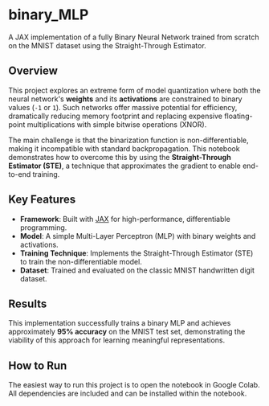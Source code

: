 # binary_MLP
A JAX implementation of a fully Binary Neural Network trained from scratch on the MNIST dataset using the Straight-Through Estimator.

## Overview

This project explores an extreme form of model quantization where both the neural network's **weights** and its **activations** are constrained to binary values (`-1` or `1`). Such networks offer massive potential for efficiency, dramatically reducing memory footprint and replacing expensive floating-point multiplications with simple bitwise operations (XNOR).

The main challenge is that the binarization function is non-differentiable, making it incompatible with standard backpropagation. This notebook demonstrates how to overcome this by using the **Straight-Through Estimator (STE)**, a technique that approximates the gradient to enable end-to-end training.

## Key Features

-   **Framework**: Built with [JAX](https://github.com/google/jax) for high-performance, differentiable programming.
-   **Model**: A simple Multi-Layer Perceptron (MLP) with binary weights and activations.
-   **Training Technique**: Implements the Straight-Through Estimator (STE) to train the non-differentiable model.
-   **Dataset**: Trained and evaluated on the classic MNIST handwritten digit dataset.

## Results

This implementation successfully trains a binary MLP and achieves approximately **95% accuracy** on the MNIST test set, demonstrating the viability of this approach for learning meaningful representations.

## How to Run

The easiest way to run this project is to open the notebook in Google Colab. All dependencies are included and can be installed within the notebook.
